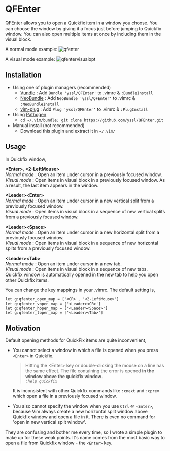# QFEnter

QFEnter allows you to open a Quickfix item in a window you choose.
You can choose the window by giving it a focus just before jumping to Quickfix window.
You can also open multiple items at once by including them in the visual block.

A normal mode example:
![qfenter](https://f.cloud.github.com/assets/5915359/1632228/bb76dc72-5774-11e3-83d1-2933b95d5b81.gif)

A visual mode example:
![qfentervisualopt](https://f.cloud.github.com/assets/5915359/2006385/61c6f720-8717-11e3-806b-d0f276af3ef9.gif)

## Installation

- Using one of plugin managers (recommended)
    - [Vundle](https://github.com/gmarik/Vundle.vim) : Add `Bundle 'yssl/QFEnter'` to .vimrc & `:BundleInstall`
    - [NeoBundle](https://github.com/Shougo/neobundle.vim) : Add `NeoBundle 'yssl/QFEnter'` to .vimrc & `:NeoBundleInstall`
    - [vim-plug](https://github.com/junegunn/vim-plug) : Add `Plug 'yssl/QFEnter'` to .vimrc & `:PlugInstall`
- Using [Pathogen](https://github.com/tpope/vim-pathogen)
    - `cd ~/.vim/bundle; git clone https://github.com/yssl/QFEnter.git`
- Manual install (not recommended)
    - Download this plugin and extract it in `~/.vim/`

## Usage

In Quickfix window,

**\<Enter\>**, **\<2-LeftMouse\>**  
*Normal mode* : Open an item under cursor in a previously focused window.  
*Visual mode* : Open items in visual block in a previously focused window. As a result, the last item appears in the window. 

**\<Leader\>\<Enter\>**  
*Normal mode* : Open an item under cursor in a new vertical split from a previously focused window.  
*Visual mode* : Open items in visual block in a sequence of new vertical splits from a previously focused window.

**\<Leader\>\<Space\>**  
*Normal mode* : Open an item under cursor in a new horizontal split from a previously focused window.  
*Visual mode* : Open items in visual block in a sequence of new horizontal splits from a previously focused window.

**\<Leader\>\<Tab\>**  
*Normal mode* : Open an item under cursor in a new tab.  
*Visual mode* : Open items in visual block in a sequence of new tabs.  
Quickfix window is automatically opened in the new tab to help you open other Quickfix items.

You can change the key mappings in your .vimrc. The default setting is, 
```
let g:qfenter_open_map = ['<CR>', '<2-LeftMouse>']
let g:qfenter_vopen_map = ['<Leader><CR>']
let g:qfenter_hopen_map = ['<Leader><Space>']
let g:qfenter_topen_map = ['<Leader><Tab>']
```

## Motivation

Default opening methods for QuickFix items are quite inconvenient,

- You cannot select a window in which a file is opened when you press `<Enter>` in Quickfix.  

  > Hitting the \<Enter\> key or double-clicking the mouse on a line has the same effect. The
file containing the error is opened **in the window above the quickfix window**.  
*`:help quickfix`* 

  It is inconsistent with other Quickfix commands like `:cnext` and `:cprev` which open a file in a previously focused window.

- You also cannot specify the window when you use `Ctrl-W <Enter>`, 
because Vim always create a new horizontal split window above Quickfix window and open a file in it.
There is even no command for 'open in new vertical split window'.

They are confusing and bother me every time, so I wrote a simple plugin to make up for these weak points.
It's name comes from the most basic way to open a file from Quickfix window - the `<Enter>` key.

